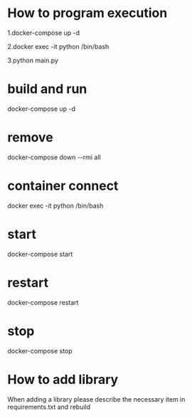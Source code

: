 # How to program execution
1.docker-compose up -d

2.docker exec -it python /bin/bash

3.python main.py 

# build and run
docker-compose up -d

# remove
docker-compose down --rmi all

# container connect
docker exec -it python /bin/bash

# start
docker-compose start

# restart
docker-compose restart 

# stop
docker-compose stop

# How to add library
When adding a library please describe the necessary item in requirements.txt and rebuild
